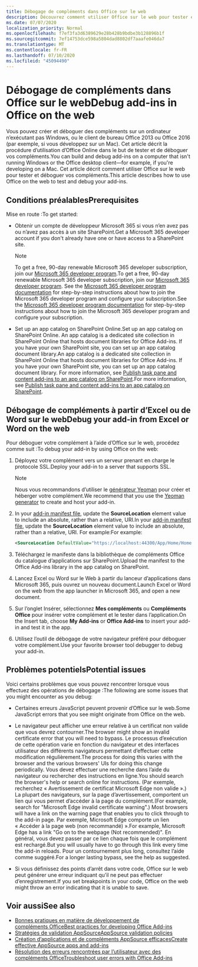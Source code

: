 ```yaml
---
title: Débogage de compléments dans Office sur le web
description: Découvrez comment utiliser Office sur le web pour tester et déboguer vos compléments.
ms.date: 07/07/2020
localization_priority: Normal
ms.openlocfilehash: f7ef3fa3d6389629e28b428b9bdbe3b128896b1f
ms.sourcegitcommit: 7ef14753dce598a5804dad8802df7aaafe046da7
ms.translationtype: MT
ms.contentlocale: fr-FR
ms.lasthandoff: 07/10/2020
ms.locfileid: "45094490"
---
```

# <a name="debug-add-ins-in-office-on-the-web"></a><span data-ttu-id="f20ef-103">Débogage de compléments dans Office sur le web</span><span class="sxs-lookup"><span data-stu-id="f20ef-103">Debug add-ins in Office on the web</span></span>

<span data-ttu-id="f20ef-104">Vous pouvez créer et déboguer des compléments sur un ordinateur n’exécutant pas Windows, ou le client de bureau Office 2013 ou Office 2016 (par exemple, si vous développez sur un Mac). Cet article décrit la procédure d’utilisation d’Office Online dans le but de tester et de déboguer vos compléments.</span><span class="sxs-lookup"><span data-stu-id="f20ef-104">You can build and debug add-ins on a computer that isn't running Windows or the Office desktop client&mdash;for example, if you're developing on a Mac.</span></span> <span data-ttu-id="f20ef-105">Cet article décrit comment utiliser Office sur le web pour tester et déboguer vos compléments.</span><span class="sxs-lookup"><span data-stu-id="f20ef-105">This article describes how to use Office on the web to test and debug your add-ins.</span></span> 

## <a name="prerequisites"></a><span data-ttu-id="f20ef-106">Conditions préalables</span><span class="sxs-lookup"><span data-stu-id="f20ef-106">Prerequisites</span></span>

<span data-ttu-id="f20ef-107">Mise en route :</span><span class="sxs-lookup"><span data-stu-id="f20ef-107">To get started:</span></span>

- <span data-ttu-id="f20ef-108">Obtenir un compte de développeur Microsoft 365 si vous n’en avez pas ou n’avez pas accès à un site SharePoint.</span><span class="sxs-lookup"><span data-stu-id="f20ef-108">Get a Microsoft 365 developer account if you don't already have one or have access to a SharePoint site.</span></span>

  > [!NOTE]
  > <span data-ttu-id="f20ef-109">To get a free, 90-day renewable Microsoft 365 developer subscription, join our [Microsoft 365 developer program](https://developer.microsoft.com/office/dev-program).</span><span class="sxs-lookup"><span data-stu-id="f20ef-109">To get a free, 90-day renewable Microsoft 365 developer subscription, join our [Microsoft 365 developer program](https://developer.microsoft.com/office/dev-program).</span></span> <span data-ttu-id="f20ef-110">See the [Microsoft 365 developer program documentation](/office/developer-program/office-365-developer-program) for step-by-step instructions about how to join the Microsoft 365 developer program and configure your subscription.</span><span class="sxs-lookup"><span data-stu-id="f20ef-110">See the [Microsoft 365 developer program documentation](/office/developer-program/office-365-developer-program) for step-by-step instructions about how to join the Microsoft 365 developer program and configure your subscription.</span></span>

- <span data-ttu-id="f20ef-111">Set up an app catalog on SharePoint Online.</span><span class="sxs-lookup"><span data-stu-id="f20ef-111">Set up an app catalog on SharePoint Online.</span></span> <span data-ttu-id="f20ef-112">An app catalog is a dedicated site collection in SharePoint Online that hosts document libraries for Office Add-ins. If you have your own SharePoint site, you can set up an app catalog document library.</span><span class="sxs-lookup"><span data-stu-id="f20ef-112">An app catalog is a dedicated site collection in SharePoint Online that hosts document libraries for Office Add-ins. If you have your own SharePoint site, you can set up an app catalog document library.</span></span> <span data-ttu-id="f20ef-113">For more information, see [Publish task pane and content add-ins to an app catalog on SharePoint](../publish/publish-task-pane-and-content-add-ins-to-an-add-in-catalog.md).</span><span class="sxs-lookup"><span data-stu-id="f20ef-113">For more information, see [Publish task pane and content add-ins to an app catalog on SharePoint](../publish/publish-task-pane-and-content-add-ins-to-an-add-in-catalog.md).</span></span>


## <a name="debug-your-add-in-from-excel-or-word-on-the-web"></a><span data-ttu-id="f20ef-114">Débogage de compléments à partir d’Excel ou de Word sur le web</span><span class="sxs-lookup"><span data-stu-id="f20ef-114">Debug your add-in from Excel or Word on the web</span></span>

<span data-ttu-id="f20ef-115">Pour déboguer votre complément à l’aide d’Office sur le web, procédez comme suit :</span><span class="sxs-lookup"><span data-stu-id="f20ef-115">To debug your add-in by using Office on the web:</span></span>

1. <span data-ttu-id="f20ef-116">Déployez votre complément vers un serveur prenant en charge le protocole SSL.</span><span class="sxs-lookup"><span data-stu-id="f20ef-116">Deploy your add-in to a server that supports SSL.</span></span>

    > [!NOTE]
    > <span data-ttu-id="f20ef-117">Nous vous recommandons d’utiliser le [générateur Yeoman](https://github.com/OfficeDev/generator-office) pour créer et héberger votre complément.</span><span class="sxs-lookup"><span data-stu-id="f20ef-117">We recommend that you use the [Yeoman generator](https://github.com/OfficeDev/generator-office) to create and host your add-in.</span></span>

2. <span data-ttu-id="f20ef-118">In your [add-in manifest file](../develop/add-in-manifests.md), update the **SourceLocation** element value to include an absolute, rather than a relative, URI.</span><span class="sxs-lookup"><span data-stu-id="f20ef-118">In your [add-in manifest file](../develop/add-in-manifests.md), update the **SourceLocation** element value to include an absolute, rather than a relative, URI.</span></span> <span data-ttu-id="f20ef-119">For example:</span><span class="sxs-lookup"><span data-stu-id="f20ef-119">For example:</span></span>

    ```xml
    <SourceLocation DefaultValue="https://localhost:44300/App/Home/Home.html" />
    ```

3. <span data-ttu-id="f20ef-120">Téléchargez le manifeste dans la bibliothèque de compléments Office du catalogue d’applications sur SharePoint.</span><span class="sxs-lookup"><span data-stu-id="f20ef-120">Upload the manifest to the Office Add-ins library in the app catalog on SharePoint.</span></span>

4. <span data-ttu-id="f20ef-121">Lancez Excel ou Word sur le Web à partir du lanceur d’applications dans Microsoft 365, puis ouvrez un nouveau document.</span><span class="sxs-lookup"><span data-stu-id="f20ef-121">Launch Excel or Word on the web from the app launcher in Microsoft 365, and open a new document.</span></span>

5. <span data-ttu-id="f20ef-122">Sur l’onglet Insérer, sélectionnez **Mes compléments** ou **Compléments Office** pour insérer votre complément et le tester dans l’application.</span><span class="sxs-lookup"><span data-stu-id="f20ef-122">On the Insert tab, choose **My Add-ins** or **Office Add-ins** to insert your add-in and test it in the app.</span></span>

6. <span data-ttu-id="f20ef-123">Utilisez l’outil de débogage de votre navigateur préféré pour déboguer votre complément.</span><span class="sxs-lookup"><span data-stu-id="f20ef-123">Use your favorite browser tool debugger to debug your add-in.</span></span>

## <a name="potential-issues"></a><span data-ttu-id="f20ef-124">Problèmes potentiels</span><span class="sxs-lookup"><span data-stu-id="f20ef-124">Potential issues</span></span>

<span data-ttu-id="f20ef-125">Voici certains problèmes que vous pouvez rencontrer lorsque vous effectuez des opérations de débogage :</span><span class="sxs-lookup"><span data-stu-id="f20ef-125">The following are some issues that you might encounter as you debug:</span></span>

- <span data-ttu-id="f20ef-126">Certaines erreurs JavaScript peuvent provenir d’Office sur le web.</span><span class="sxs-lookup"><span data-stu-id="f20ef-126">Some JavaScript errors that you see might originate from Office on the web.</span></span>

- <span data-ttu-id="f20ef-127">Le navigateur peut afficher une erreur relative à un certificat non valide que vous devrez contourner.</span><span class="sxs-lookup"><span data-stu-id="f20ef-127">The browser might show an invalid certificate error that you will need to bypass.</span></span> <span data-ttu-id="f20ef-128">Le processus d’exécution de cette opération varie en fonction du navigateur et des interfaces utilisateur des différents navigateurs permettant d’effectuer cette modification régulièrement.</span><span class="sxs-lookup"><span data-stu-id="f20ef-128">The process for doing this varies with the browser and the various browsers' UIs for doing this change periodically.</span></span> <span data-ttu-id="f20ef-129">Vous devez effectuer une recherche dans l’aide du navigateur ou rechercher des instructions en ligne.</span><span class="sxs-lookup"><span data-stu-id="f20ef-129">You should search the browser's help or search online for instructions.</span></span> <span data-ttu-id="f20ef-130">(Par exemple, recherchez « Avertissement de certificat Microsoft Edge non valide ».) La plupart des navigateurs, sur la page d’avertissement, comportent un lien qui vous permet d’accéder à la page du complément.</span><span class="sxs-lookup"><span data-stu-id="f20ef-130">(For example, search for "Microsoft Edge invalid certificate warning".) Most browsers will have a link on the warning page that enables you to click through to the add-in page.</span></span> <span data-ttu-id="f20ef-131">Par exemple, Microsoft Edge comporte un lien « Accéder à la page web (non recommandé) ».</span><span class="sxs-lookup"><span data-stu-id="f20ef-131">For example, Microsoft Edge has a link "Go on to the webpage (Not recommended)".</span></span> <span data-ttu-id="f20ef-132">En général, vous devez passer par ce lien chaque fois que le complément est rechargé.</span><span class="sxs-lookup"><span data-stu-id="f20ef-132">But you will usually have to go through this link every time the add-in reloads.</span></span> <span data-ttu-id="f20ef-133">Pour un contournement plus long, consultez l’aide comme suggéré.</span><span class="sxs-lookup"><span data-stu-id="f20ef-133">For a longer lasting bypass, see the help as suggested.</span></span>

- <span data-ttu-id="f20ef-134">Si vous définissez des points d’arrêt dans votre code, Office sur le web peut générer une erreur indiquant qu’il ne peut pas effectuer d’enregistrement.</span><span class="sxs-lookup"><span data-stu-id="f20ef-134">If you set breakpoints in your code, Office on the web might throw an error indicating that it is unable to save.</span></span>

## <a name="see-also"></a><span data-ttu-id="f20ef-135">Voir aussi</span><span class="sxs-lookup"><span data-stu-id="f20ef-135">See also</span></span>

- [<span data-ttu-id="f20ef-136">Bonnes pratiques en matière de développement de compléments Office</span><span class="sxs-lookup"><span data-stu-id="f20ef-136">Best practices for developing Office Add-ins</span></span>](../concepts/add-in-development-best-practices.md)
- [<span data-ttu-id="f20ef-137">Stratégies de validation AppSource</span><span class="sxs-lookup"><span data-stu-id="f20ef-137">AppSource validation policies</span></span>](/legal/marketplace/certification-policies)  
- [<span data-ttu-id="f20ef-138">Création d’applications et de compléments AppSource efficaces</span><span class="sxs-lookup"><span data-stu-id="f20ef-138">Create effective AppSource apps and add-ins</span></span>](/office/dev/store/create-effective-office-store-listings)  
- [<span data-ttu-id="f20ef-139">Résolution des erreurs rencontrées par l’utilisateur avec des compléments Office</span><span class="sxs-lookup"><span data-stu-id="f20ef-139">Troubleshoot user errors with Office Add-ins</span></span>](testing-and-troubleshooting.md)
